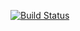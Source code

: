 [![Build Status](https://travis-ci.com/GrishchenkoIS/IS_project25.svg?branch=master)](https://travis-ci.com/GrishchenkoIS/IS_project25)
